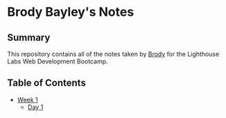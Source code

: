 # Brody Bayley's Notes
## Summary
This repository contains all of the notes taken by [Brody](https://github.com/brodybayley) for the Lighthouse Labs Web Development Bootcamp.

## Table of Contents
* [Week 1](/Week_1)
  * [Day 1](/Week_1/Day_1)
